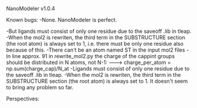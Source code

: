 NanoModeler v1.0.4

Known bugs:
-None. NanoModeler is perfect.

-But ligands must consist of only one residue due to the saveoff .lib in tleap.
-When the mol2 is rewriten, the third term in the SUBSTRUCTURE section (the root atom) is always set to 1, i.e. there must be only one residue also because of this.
-There can't be an atom named ST in the input mol2 files
-In line approx. 91 in rewrite_mol2.py the charge of the cappint groups should be distributed in N atoms, not N-1:
---> charge_per_atom = np.sum(charge_cap)/N_at
-Ligands must consist of only one residue due to the saveoff .lib in tleap.
-When the mol2 is rewriten, the third term in the SUBSTRUCTURE section (the root atom) is always set to 1. It doesn't seem to bring any problem so far.

Perspectives:

